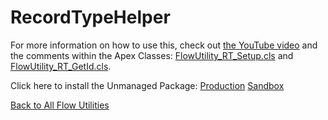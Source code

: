 # RecordTypeHelper
For more information on how to use this, check out [the YouTube video](https://youtu.be/cnds07pL2kU) and the comments within the Apex Classes: [FlowUtility_RT_Setup.cls](./FlowUtility_RT_Setup.cls) and [FlowUtility_RT_GetId.cls](./FlowUtility_RT_GetId.cls).  

Click here to install the Unmanaged Package: [Production](https://login.salesforce.com/packaging/installPackage.apexp?p0=04t6A0000014AJ6)  [Sandbox](https://test.salesforce.com/packaging/installPackage.apexp?p0=04t6A0000014AJ6)

[Back to All Flow Utilities](/../../) 
